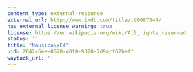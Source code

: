 ```yaml
---
content_type: external-resource
external_url: http://www.imdb.com/title/tt0087544/
has_external_license_warning: true
license: https://en.wikipedia.org/wiki/All_rights_reserved
status: ''
title: "Nausica\xE4"
uid: 2042c6ee-0578-40f0-9320-2d9acf62beff
wayback_url: ''
---
```

